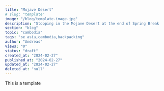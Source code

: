 ```yaml
---
title: "Mojave Desert"
# slug: "template"
image: "/blog/template-image.jpg"
description: "Stopping in the Mojave Desert at the end of Spring Break in America"
section: "blog"
topic: "cambodia"
tags: "se asia,cambodia,backpacking"
author: "Andreas"
views: "0"
status: "draft"
created_at: "2024-02-27"
published_at: "2024-02-27"
updated_at: "2024-02-27"
deleted_at: "null"
---
```


This is a template
